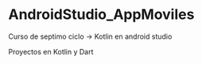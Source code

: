 # AndroidStudio_AppMoviles

Curso de septimo ciclo -> Kotlin en android studio

Proyectos en Kotlin y Dart
